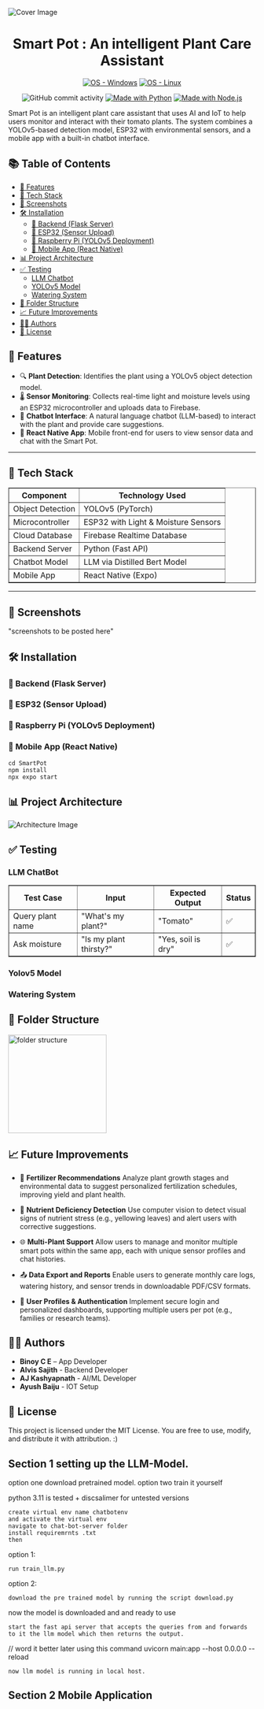 ![Cover Image](Assets/cover.png)

<h1 align="center">Smart Pot : An intelligent Plant Care Assistant </h1>

<div align="center">

[![OS - Windows](https://img.shields.io/badge/OS-Windows-blue?logo=windows&logoColor=white)](https://www.microsoft.com/ "Go to Microsoft homepage")
<a href="https://www.linux.org/" title="Go to Linux homepage"><img src="https://img.shields.io/badge/OS-Linux-blue?logo=linux&logoColor=white" alt="OS - Linux"></a>

![GitHub commit activity](https://img.shields.io/github/commit-activity/m/binoy-ce/Smart-Pot-App)
<a href="https://python.org" title="Go to Python homepage"><img src="https://img.shields.io/badge/Python-%3E=3.11-blue?logo=python&logoColor=white" alt="Made with Python"></a>
<a href="https://nodejs.org" title="Go to Node.js homepage"><img src="https://img.shields.io/badge/Node.js-%3E=23.8.0-blue?logo=node.js&logoColor=white" alt="Made with Node.js"></a>


</div>


Smart Pot is an intelligent plant care assistant that uses AI and IoT to help users monitor and interact with their tomato plants. The system combines a YOLOv5-based detection model, ESP32 with environmental sensors, and a mobile app with a built-in chatbot interface.

## 📚 Table of Contents

- [🚀 Features](#-features)
- [🧠 Tech Stack](#-tech-stack)
- [📱 Screenshots](#-screenshots)
- [🛠️ Installation](#️-installation)
  - [🔌 Backend (Flask Server)](#-backend-flask-server)
  - [🔧 ESP32 (Sensor Upload)](#-esp32-sensor-upload)
  - [🍓 Raspberry Pi (YOLOv5 Deployment)](#-raspberry-pi-yolov5-deployment)
  - [📲 Mobile App (React Native)](#-mobile-app-react-native)
- [📊 Project Architecture](#-project-architecture)
- [✅ Testing](#-testing)
  - [LLM Chatbot](#llm-chatbot)
  - [YOLOv5 Model](#yolov5-model)
  - [Watering System](#watering-system)
- [📁 Folder Structure](#-folder-structure)
- [📈 Future Improvements](#-future-improvements)
- [👨‍💻 Authors](#-authors)
- [📜 License](#-license)

## 🚀 Features

- 🔍 **Plant Detection**: Identifies the plant using a YOLOv5 object detection model.
- 🌡️ **Sensor Monitoring**: Collects real-time light and moisture levels using an ESP32 microcontroller and uploads data to Firebase.
- 🤖 **Chatbot Interface**: A natural language chatbot (LLM-based) to interact with the plant and provide care suggestions.
- 📱 **React Native App**: Mobile front-end for users to view sensor data and chat with the Smart Pot.

---

## 🧠 Tech Stack

<table border="1">
  <tr>
    <th>Component</th>
    <th>Technology Used</th>
  </tr>
  <tr>
    <td>Object Detection</td>
    <td>YOLOv5 (PyTorch)</td>
  </tr>
  <tr>
    <td>Microcontroller</td>
    <td>ESP32 with Light & Moisture Sensors</td>
  </tr>
  <tr>
    <td>Cloud Database</td>
    <td>Firebase Realtime Database</td>
  </tr>
  <tr>
    <td>Backend Server</td>
    <td>Python (Fast API)</td>
  </tr>
  <tr>
    <td>Chatbot Model</td>
    <td>LLM via Distilled Bert Model</td>
  </tr>
  <tr>
    <td>Mobile App</td>
    <td>React Native (Expo)</td>
  </tr>
</table>

---

## 📱 Screenshots

"screenshots to be posted here"


## 🛠️ Installation

### 🔌 Backend (Flask Server)
### 🔧 ESP32 (Sensor Upload)
### 🍓 Raspberry Pi (YOLOv5 Deployment)
### 📲 Mobile App (React Native)
```
cd SmartPot
npm install
npx expo start
```

## 📊 Project Architecture
![Architecture Image](Assets/architecture.png)

## ✅ Testing
### LLM ChatBot
<table border="1">
  <tr>
    <th>Test Case</th>
    <th>Input</th>
    <th>Expected Output</th>
    <th>Status</th>
  </tr>
  <tr>
    <td>Query plant name</td>
    <td>"What's my plant?"</td>
    <td>"Tomato"</td>
    <td>✅</td>
  </tr>
  <tr>
    <td>Ask moisture</td>
    <td>"Is my plant thirsty?"</td>
    <td>"Yes, soil is dry"</td>
    <td>✅</td>
  </tr>
</table>

### Yolov5 Model
### Watering System

## 📁 Folder Structure

<img src="./Assets/folder strcuture.png" alt="folder structure"  width="200" >

## 📈 Future Improvements

- 🌿 **Fertilizer Recommendations**
Analyze plant growth stages and environmental data to suggest personalized fertilization schedules, improving yield and plant health.

- 🧪 **Nutrient Deficiency Detection**
Use computer vision to detect visual signs of nutrient stress (e.g., yellowing leaves) and alert users with corrective suggestions.

- 🌐 **Multi-Plant Support**
Allow users to manage and monitor multiple smart pots within the same app, each with unique sensor profiles and chat histories.

- 📤 **Data Export and Reports**
Enable users to generate monthly care logs, watering history, and sensor trends in downloadable PDF/CSV formats.

- 🔐 **User Profiles & Authentication**
Implement secure login and personalized dashboards, supporting multiple users per pot (e.g., families or research teams).

## 👨‍💻 Authors
- **Binoy C E** – App Developer
- **Alvis Sajith** - Backend Developer
- **AJ Kashyapnath** - AI/ML Developer
- **Ayush Baiju** - IOT Setup

## 📜 License
This project is licensed under the MIT License. You are free to use, modify, and distribute it with attribution. :)

## Section 1 setting up the LLM-Model.

option one download pretrained model.
option two train it yourself

 python 3.11 is tested + discsalimer for untested versions
    
    
    create virtual env name chatbotenv
    and activate the virtual env
    navigate to chat-bot-server folder
    install requiremrnts .txt
    then 

option 1:


    run train_llm.py

option 2:

    download the pre trained model by running the script download.py

now the model is downloaded and and ready to use

    start the fast api server that accepts the queries from and forwards to it the llm model which then returns the output.
  // word it better later
  using this command
  uvicorn main:app --host 0.0.0.0 --reload

    now llm model is running in local host.


## Section 2 Mobile Application 
    